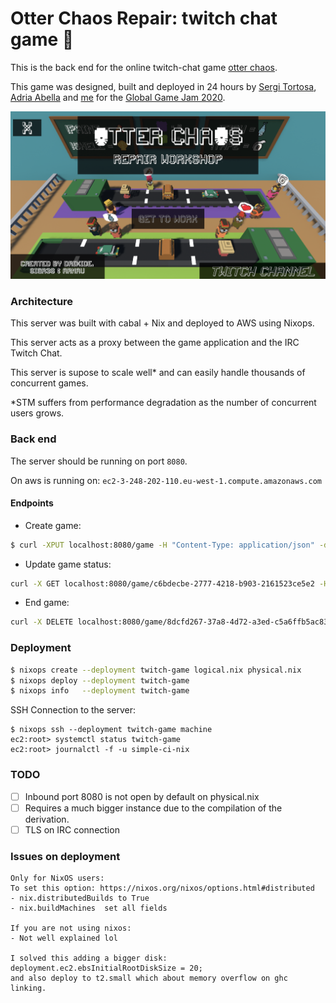 # Otter Chaos Repair: twitch chat game 👾

This is the back end for the online twitch-chat game [otter chaos](https://github.com/sigr3s/Otter-Chaos).

This game was designed, built and deployed in 24 hours by [Sergi Tortosa](https://github.com/sigr3s), [Adria Abella]() and [me](https://github.com/monadplus) for the [Global Game Jam 2020](https://globalgamejam.org/).

![Screenshot](./screenshot.png)

### Architecture

This server was built with cabal + Nix and deployed to AWS using Nixops.

This server acts as a proxy between the game application and the IRC Twitch Chat.

This server is supose to scale well* and can easily handle thousands of concurrent games.

*STM suffers from performance degradation as the number of concurrent users grows.

### Back end

The server should be running on port `8080`.

On aws is running on: `ec2-3-248-202-110.eu-west-1.compute.amazonaws.com`

#### Endpoints

- Create game:

```bash
$ curl -XPUT localhost:8080/game -H "Content-Type: application/json" -d '{ "channel": "otter_chaos_repair", "commands": [ "paint", "tape", "fish", "shell"] }'
```

- Update game status:

```bash
curl -X GET localhost:8080/game/c6bdecbe-2777-4218-b903-2161523ce5e2 -H "Content-Type: application/json"
```

- End game:

```bash
curl -X DELETE localhost:8080/game/8dcfd267-37a8-4d72-a3ed-c5a6ffb5ac83 -H "Content-Type: application/json"
```


### Deployment

```bash
$ nixops create --deployment twitch-game logical.nix physical.nix
$ nixops deploy --deployment twitch-game
$ nixops info   --deployment twitch-game

```

SSH Connection to the server:

```
$ nixops ssh --deployment twitch-game machine
ec2:root> systemctl status twitch-game
ec2:root> journalctl -f -u simple-ci-nix
```

### TODO

- [ ] Inbound port 8080 is not open by default on physical.nix
- [ ] Requires a much bigger instance due to the compilation of the derivation.
- [ ] TLS on IRC connection

### Issues on deployment

```
Only for NixOS users:
To set this option: https://nixos.org/nixos/options.html#distributed
- nix.distributedBuilds to True
- nix.buildMachines  set all fields

If you are not using nixos:
- Not well explained lol

I solved this adding a bigger disk: deployment.ec2.ebsInitialRootDiskSize = 20;
and also deploy to t2.small which about memory overflow on ghc linking.
```
